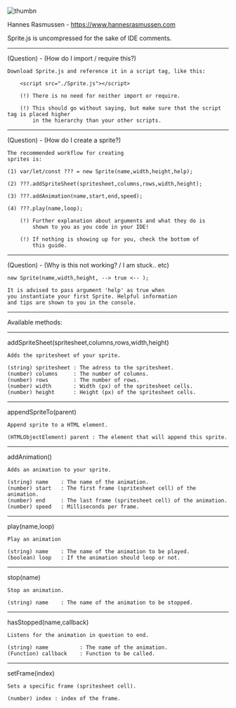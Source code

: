 
![thumbn](https://user-images.githubusercontent.com/111380153/207962935-3a764b86-9d74-4727-b388-f8bedcd675e4.png)

Hannes Rasmussen - https://www.hannesrasmussen.com


Sprite.js is uncompressed for the sake of IDE comments.




______________________________________________________
(Question) - (How do I import / require this?)
    
    Download Sprite.js and reference it in a script tag, like this:

        <script src="./Sprite.js"></script>

        (!) There is no need for neither import or require.
   
        (!) This should go without saying, but make sure that the script tag is placed higher
            in the hierarchy than your other scripts.


__________________________________________
(Question) - (How do I create a sprite?)

    The recommended workflow for creating
    sprites is:

    (1) var/let/const ??? = new Sprite(name,width,height,help);

    (2) ???.addSpriteSheet(spritesheet,columns,rows,width,height);
      
    (3) ???.addAnimation(name,start,end,speed);

    (4) ???.play(name,loop);

        (!) Further explanation about arguments and what they do is
            shown to you as you code in your IDE! 
         
        (!) If nothing is showing up for you, check the bottom of
            this guide.


______________________________________________________
(Question) - (Why is this not working? / I am stuck.. etc)


    new Sprite(name,width,height, --> true <-- );

    It is advised to pass argument 'help' as true when
    you instantiate your first Sprite. Helpful information
    and tips are shown to you in the console. 



____________________________________________________
Available methods:
____________________________________________________

addSpriteSheet(spritesheet,columns,rows,width,height)

    Adds the spritesheet of your sprite.

    (string) spritesheet : The adress to the spritesheet.
    (number) columns     : The number of columns.
    (number) rows        : The number of rows.
    (number) width       : Width (px) of the spritesheet cells.
    (number) height      : Height (px) of the spritesheet cells.

___________________________________________________

appendSpriteTo(parent)

    Append sprite to a HTML element. 

    (HTMLObjectElement) parent : The element that will append this sprite.

___________________________________________________

addAnimation()
        
    Adds an animation to your sprite.

    (string) name    : The name of the animation.
    (number) start   : The first frame (spritesheet cell) of the animation.
    (number) end     : The last frame (spritesheet cell) of the animation.
    (number) speed   : Milliseconds per frame.
            
____________________________________________________

play(name,loop)

    Play an animation

    (string) name    : The name of the animation to be played. 
    (boolean) loop   : If the animation should loop or not.

____________________________________________________

stop(name)
        
    Stop an animation.
        
    (string) name    : The name of the animation to be stopped. 

____________________________________________________

hasStopped(name,callback)
    
    Listens for the animation in question to end.
    
    (string) name          : The name of the animation. 
    (Function) callback    : Function to be called. 

____________________________________________________

setFrame(index)
    
    
    Sets a specific frame (spritesheet cell).

    (number) index : index of the frame.

    


